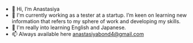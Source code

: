 - 👋 Hi, I’m Anastasiya
- 👀 I'm currently working as a tester at a startup. I’m keen on learning new information that refers to my sphere of work and developing my skills. 
- 🌱 I'm really into learning English and Japanese.
- 📫 Always available here anastasiyabond4@gmail.com


